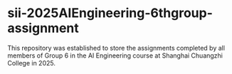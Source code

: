 # sii-2025AIEngineering-6thgroup-assignment
This repository was established to store the assignments completed by all members of Group 6 in the AI Engineering course at Shanghai Chuangzhi College in 2025.
